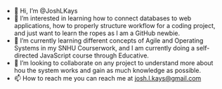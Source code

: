 - 👋 Hi, I’m @JoshLKays
- 👀 I’m interested in learning how to connect databases to web applications, how to properly structure workflow for a coding project, and just want to learn the ropes as I am a GitHub newbie. 
- 🌱 I’m currently learning different concepts of Agile and Operating Systems in my SNHU Courserwork, and I am currently doing a self-directed JavaScript course through Educative. 
- 💞️ I’m looking to collaborate on any project to understand more about hou the system works and gain as much knowledge as possible. 
- 📫 How to reach me you can reach me at josh.l.kays@gmail.com

<!---
JoshLKays/JoshLKays is a ✨ special ✨ repository because its `README.md` (this file) appears on your GitHub profile.
You can click the Preview link to take a look at your changes.
--->
